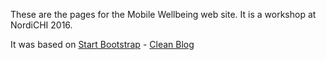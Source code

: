 
These are the pages for the Mobile Wellbeing web site. It is a workshop at NordiCHI 2016.

It was based on [Start Bootstrap](http://startbootstrap.com/) - [Clean Blog](http://startbootstrap.com/template-overviews/clean-blog/)
